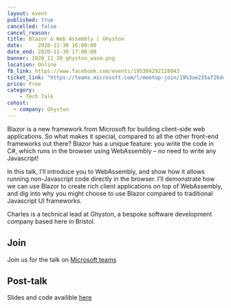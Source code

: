 ```yaml
---
layout: event
published: true
cancelled: false
cancel_reason:
title: Blazor & Web Assembly | Ghyston
date:     2020-11-30 16:00:00
date_end: 2020-11-30 17:00:00
banner: 2020_11_30_ghyston_wasm.png
location: Online
fb_link: https://www.facebook.com/events/195304292128043
ticket_link: "https://teams.microsoft.com/l/meetup-join/19%3ae235af26d46143b39a0d96ba8868edc0%40thread.tacv2/1605262269623?context=%7b%22Tid%22%3a%22b2e47f30-cd7d-4a4e-a5da-b18cf1a4151b%22%2c%22Oid%22%3a%226e61c35b-613a-4904-aede-b98164d29997%22%7d"
price: Free
category:
    - Tech Talk
cohost:
  - company: Ghyston
---
```

Blazor is a new framework from Microsoft for building client-side web applications. So what makes it special, compared to all the other front-end frameworks out there? Blazor has a unique feature: you write the code in C#, which runs in the browser using WebAssembly – no need to write any Javascript!

In this talk, I’ll introduce you to WebAssembly, and show how it allows running non-Javascript code directly in the browser. I’ll demonstrate how we can use Blazor to create rich client applications on top of WebAssembly, and dig into why you might choose to use Blazor compared to traditional Javascript UI frameworks.

Charles is a technical lead at Ghyston, a bespoke software development company based here in Bristol.

## Join
Join us for the talk on [Microsoft teams](https://teams.microsoft.com/l/meetup-join/19%3ae235af26d46143b39a0d96ba8868edc0%40thread.tacv2/1605262269623?context=%7b%22Tid%22%3a%22b2e47f30-cd7d-4a4e-a5da-b18cf1a4151b%22%2c%22Oid%22%3a%226e61c35b-613a-4904-aede-b98164d29997%22%7d)

## Post-talk
Slides and code availible [here](https://github.com/charlesrea/blazor-presentation)
